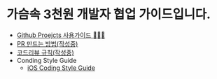 # 가슴속 3천원 개발자 협업 가이드입니다.

- [Github Proejcts 사용가이드 👩🏻‍💻](https://github.com/3dollar-in-my-pocket/dev-guide/blob/main/github-proejct-guide.md)
- [PR 만드는 방법(작성중)]()
- [코드리뷰 규칙(작성중)]()
- Conding Style Guide
  - [iOS Coding Style Guide](https://github.com/3dollar-in-my-pocket/dev-guide/blob/main/ios-coding-style-guide.md)
